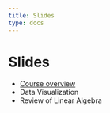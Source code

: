 ```yaml
---
title: Slides
type: docs
---
```


# Slides

  - [Course overview](overview.pdf)
  - Data Visualization
  - Review of Linear Algebra

